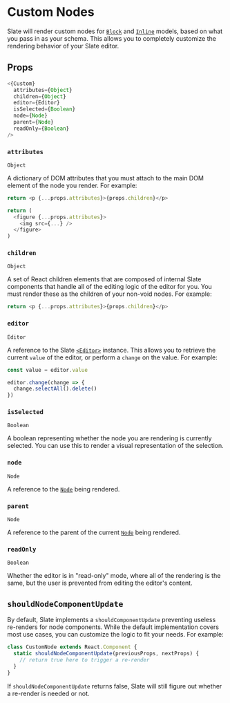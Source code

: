# Custom Nodes

Slate will render custom nodes for [`Block`](../slate-core/block.md) and [`Inline`](../slate-core/inline.md) models, based on what you pass in as your schema. This allows you to completely customize the rendering behavior of your Slate editor.

## Props

```javascript
<{Custom}
  attributes={Object}
  children={Object}
  editor={Editor}
  isSelected={Boolean}
  node={Node}
  parent={Node}
  readOnly={Boolean}
/>
```

### `attributes`

`Object`

A dictionary of DOM attributes that you must attach to the main DOM element of the node you render. For example:

```javascript
return <p {...props.attributes}>{props.children}</p>
```

```javascript
return (
  <figure {...props.attributes}>
    <img src={...} />
  </figure>
)
```

### `children`

`Object`

A set of React children elements that are composed of internal Slate components that handle all of the editing logic of the editor for you. You must render these as the children of your non-void nodes. For example:

```javascript
return <p {...props.attributes}>{props.children}</p>
```

### `editor`

`Editor`

A reference to the Slate [`<Editor>`](editor.md) instance. This allows you to retrieve the current `value` of the editor, or perform a `change` on the value. For example:

```javascript
const value = editor.value
```

```javascript
editor.change(change => {
  change.selectAll().delete()
})
```

### `isSelected`

`Boolean`

A boolean representing whether the node you are rendering is currently selected. You can use this to render a visual representation of the selection.

### `node`

`Node`

A reference to the [`Node`](../slate-core/node.md) being rendered.

### `parent`

`Node`

A reference to the parent of the current [`Node`](../slate-core/node.md) being rendered.

### `readOnly`

`Boolean`

Whether the editor is in "read-only" mode, where all of the rendering is the same, but the user is prevented from editing the editor's content.

## `shouldNodeComponentUpdate`

By default, Slate implements a `shouldComponentUpdate` preventing useless re-renders for node components. While the default implementation covers most use cases, you can customize the logic to fit your needs. For example:

```javascript
class CustomNode extends React.Component {
  static shouldNodeComponentUpdate(previousProps, nextProps) {
    // return true here to trigger a re-render
  }
}
```

If `shouldNodeComponentUpdate` returns false, Slate will still figure out whether a re-render is needed or not.

